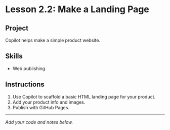 # Lesson 2.2: Make a Landing Page

## Project
Copilot helps make a simple product website.

## Skills
- Web publishing

## Instructions
1. Use Copilot to scaffold a basic HTML landing page for your product.
2. Add your product info and images.
3. Publish with GitHub Pages.

---

*Add your code and notes below.*
